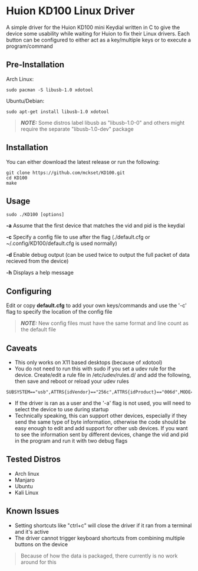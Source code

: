 # Huion KD100 Linux Driver
A simple driver for the Huion KD100 mini Keydial written in C to give the device some usability while waiting for Huion to fix their Linux drivers. Each button can be configured to either act as a key/multiple keys or to execute a program/command

Pre-Installation
------------
Arch Linux:
```
sudo pacman -S libusb-1.0 xdotool
```
Ubuntu/Debian:
```
sudo apt-get install libusb-1.0 xdotool
```
> **_NOTE:_**  Some distros label libusb as "libusb-1.0-0" and others might require the separate "libusb-1.0-dev" package

Installation
------------
You can either download the latest release or run the following:
```
git clone https://github.com/mckset/KD100.git
cd KD100
make
```

Usage
-----
```
sudo ./KD100 [options]
```
**-a**  Assume that the first device that matches the vid and pid is the keydial

**-c**  Specify a config file to use after the flag (./default.cfg or ~/.config/KD100/default.cfg is used normally)

**-d**  Enable debug output (can be used twice to output the full packet of data recieved from the device)

**-h**  Displays a help message

Configuring
----------
Edit or copy **default.cfg** to add your own keys/commands and use the '-c' flag to specify the location of the config file
> **_NOTE:_**  New config files must have the same format and line count as the default file

Caveats
-------
- This only works on X11 based desktops (because of xdotool)
- You do not need to run this with sudo if you set a udev rule for the device. Create/edit a rule file in /etc/udev/rules.d/ and add the following, then save and reboot or reload your udev rules
```
SUBSYSTEM=="usb",ATTRS{idVendor}=="256c",ATTRS{idProduct}=="006d",MODE="0666",GROUP="plugdev"
```
- If the driver is ran as a user and the '-a' flag is not used, you will need to select the device to use during startup
- Technically speaking, this can support other devices, especially if they send the same type of byte information, otherwise the code should be easy enough to edit and add support for other usb devices. If you want to see the information sent by different devices, change the vid and pid in the program and run it with two debug flags

Tested Distros
--------------
- Arch linux
- Manjaro
- Ubuntu
- Kali Linux

Known Issues
------------
- Setting shortcuts like "ctrl+c" will close the driver if it ran from a terminal and it's active
- The driver cannot trigger keyboard shortcuts from combining multiple buttons on the device
> Because of how the data is packaged, there currently is no work around for this

